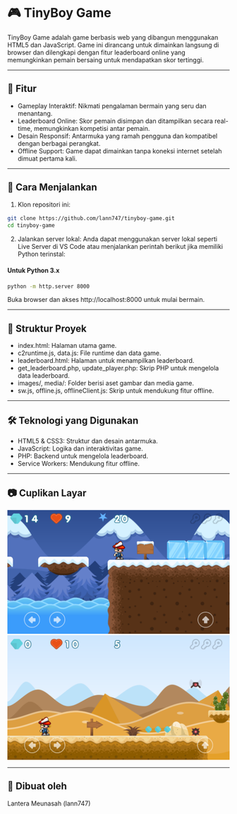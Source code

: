 # 🎮 TinyBoy Game
TinyBoy Game adalah game berbasis web yang dibangun menggunakan HTML5 dan JavaScript. Game ini dirancang untuk dimainkan langsung di browser dan dilengkapi dengan fitur leaderboard online yang memungkinkan pemain bersaing untuk mendapatkan skor tertinggi.

---

## 🧩 Fitur
- Gameplay Interaktif: Nikmati pengalaman bermain yang seru dan menantang.
- Leaderboard Online: Skor pemain disimpan dan ditampilkan secara real-time, memungkinkan kompetisi antar pemain.
- Desain Responsif: Antarmuka yang ramah pengguna dan kompatibel dengan berbagai perangkat.
- Offline Support: Game dapat dimainkan tanpa koneksi internet setelah dimuat pertama kali.

---

## 🚀 Cara Menjalankan
1. Klon repositori ini:
```bash
git clone https://github.com/lann747/tinyboy-game.git
cd tinyboy-game
```

2. Jalankan server lokal:
Anda dapat menggunakan server lokal seperti Live Server di VS Code atau menjalankan perintah berikut jika memiliki Python terinstal:

#### Untuk Python 3.x
```bash
python -m http.server 8000
```
Buka browser dan akses http://localhost:8000 untuk mulai bermain.

---

## 📁 Struktur Proyek
- index.html: Halaman utama game.
- c2runtime.js, data.js: File runtime dan data game.
- leaderboard.html: Halaman untuk menampilkan leaderboard.
- get_leaderboard.php, update_player.php: Skrip PHP untuk mengelola data leaderboard.
- images/, media/: Folder berisi aset gambar dan media game.
- sw.js, offline.js, offlineClient.js: Skrip untuk mendukung fitur offline.

---

## 🛠️ Teknologi yang Digunakan
- HTML5 & CSS3: Struktur dan desain antarmuka.
- JavaScript: Logika dan interaktivitas game.
- PHP: Backend untuk mengelola leaderboard.
- Service Workers: Mendukung fitur offline.

---

## 📷 Cuplikan Layar
![gambar1](/images/ssgame1.png)
![gambar1](/images/ssgame2.png)

---

## 👤 Dibuat oleh
Lantera Meunasah (lann747)
